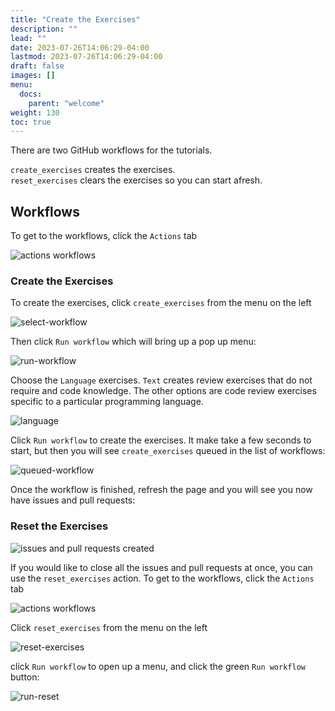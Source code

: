 ```yaml
---
title: "Create the Exercises"
description: ""
lead: ""
date: 2023-07-26T14:06:29-04:00
lastmod: 2023-07-26T14:06:29-04:00
draft: false
images: []
menu:
  docs:
    parent: "welcome"
weight: 130
toc: true
---
```


There are two GitHub workflows for the tutorials.

`create_exercises` creates the exercises.   
`reset_exercises` clears the exercises so you can start afresh.  


## Workflows

To get to the workflows, click the `Actions` tab

![actions workflows](images/actions-workflows.png) 

### Create the Exercises

To create the exercises, click `create_exercises` from the menu on the left

![select-workflow](images/select-workflow.png)

Then click `Run workflow` which will bring up a pop up menu:

![run-workflow](images/run-workflow.png)

Choose the `Language` exercises. `Text` creates review exercises that do not require and code knowledge. 
The other options are code review exercises specific to a particular programming language.

![language](images/language.png)

Click `Run workflow` to create the exercises. It make take a few seconds to start, but then you will see `create_exercises` queued in the list of workflows:

![queued-workflow](images/queued-workflow.png)

Once the workflow is finished, refresh the page and you will see you now have issues and pull requests:

### Reset the Exercises

![issues and pull requests created](images/issues-pull-created.png)

If you would like to close all the issues and pull requests at once, you can use the `reset_exercises` action.  To get to the workflows, click the `Actions` tab

![actions workflows](images/actions-workflows.png) 

Click `reset_exercises` from the menu on the left

![reset-exercises](images/reset-exercises.png)

click `Run workflow` to open up a menu, and click the green `Run workflow` button:

![run-reset](images/run-reset.png)

